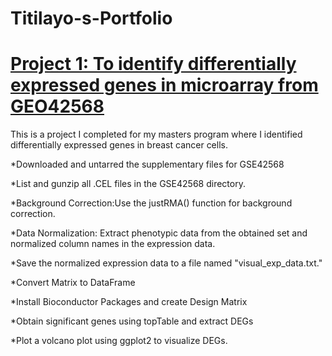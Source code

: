 # Titilayo-s-Portfolio

# [Project 1: To identify differentially expressed genes in microarray from GEO42568](.github/workflows/static.yml)

This is a project I completed for my masters program where I identified differentially expressed genes in breast cancer cells.

*Downloaded and untarred the supplementary files for GSE42568

*List and gunzip all .CEL files in the GSE42568 directory.

*Background Correction:Use the justRMA() function for background correction.

*Data Normalization: Extract phenotypic data from the obtained set and normalized column names in the expression data.

*Save the normalized expression data to a file named "visual_exp_data.txt."

*Convert Matrix to DataFrame

*Install Bioconductor Packages and create Design Matrix

*Obtain significant genes using topTable and extract DEGs

*Plot a volcano plot using ggplot2 to visualize DEGs.
